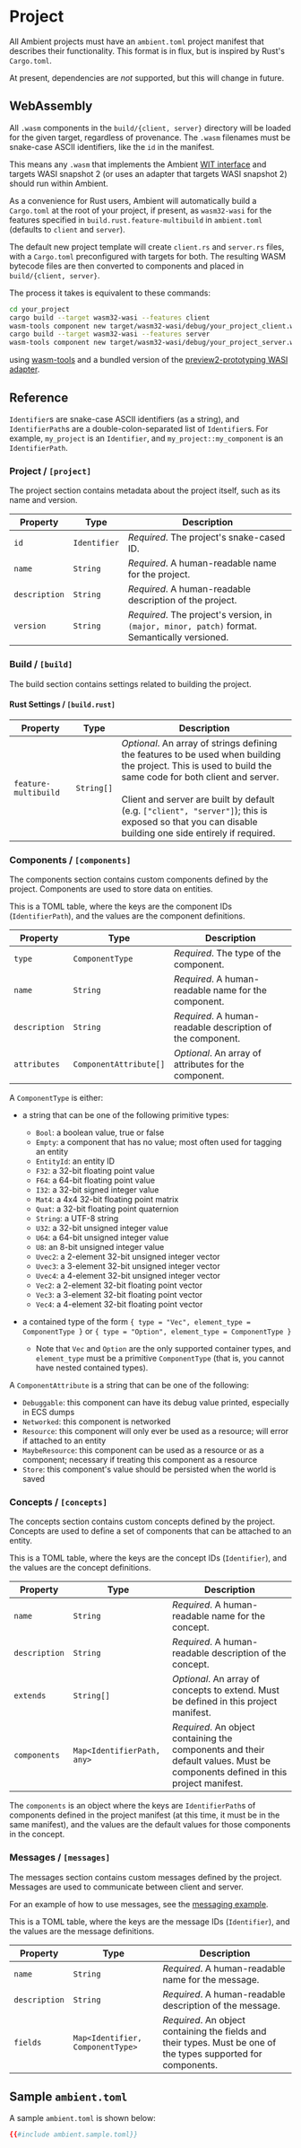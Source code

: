 # Project

All Ambient projects must have an `ambient.toml` project manifest that describes their functionality. This format is in flux, but is inspired by Rust's `Cargo.toml`.

At present, dependencies are _not_ supported, but this will change in future.

## WebAssembly

All `.wasm` components in the `build/{client, server}` directory will be loaded for the given target, regardless of provenance. The `.wasm` filenames must be snake-case ASCII identifiers, like the `id` in the manifest.

This means any `.wasm` that implements the Ambient [WIT interface](https://github.com/AmbientRun/Ambient/tree/main/crates/wasm/wit) and targets WASI snapshot 2 (or uses an adapter that targets WASI snapshot 2) should run within Ambient.

As a convenience for Rust users, Ambient will automatically build a `Cargo.toml` at the root of your project, if present, as `wasm32-wasi` for the features specified in `build.rust.feature-multibuild` in `ambient.toml` (defaults to `client` and `server`).

The default new project template will create `client.rs` and `server.rs` files, with a `Cargo.toml` preconfigured with targets for both. The resulting WASM bytecode files are then converted to components and placed in `build/{client, server}`.

The process it takes is equivalent to these commands:

```sh
cd your_project
cargo build --target wasm32-wasi --features client
wasm-tools component new target/wasm32-wasi/debug/your_project_client.wasm -o build/client/your_project.wasm --adapt wasi_snapshot_preview1.wasm
cargo build --target wasm32-wasi --features server
wasm-tools component new target/wasm32-wasi/debug/your_project_server.wasm -o build/server/your_project.wasm --adapt wasi_snapshot_preview1.wasm
```

using [wasm-tools](https://github.com/bytecodealliance/wasm-tools) and a bundled version of the [preview2-prototyping WASI adapter](https://github.com/bytecodealliance/preview2-prototyping).

## Reference

`Identifier`s are snake-case ASCII identifiers (as a string), and `IdentifierPath`s are a double-colon-separated list of `Identifier`s. For example, `my_project` is an `Identifier`, and `my_project::my_component` is an `IdentifierPath`.

### Project / `[project]`

The project section contains metadata about the project itself, such as its name and version.

| Property      | Type         | Description                                                                                   |
| ------------- | ------------ | --------------------------------------------------------------------------------------------- |
| `id`          | `Identifier` | _Required_. The project's snake-cased ID.                                                     |
| `name`        | `String`     | _Required_. A human-readable name for the project.                                            |
| `description` | `String`     | _Required_. A human-readable description of the project.                                      |
| `version`     | `String`     | _Required_. The project's version, in `(major, minor, patch)` format. Semantically versioned. |

### Build / `[build]`

The build section contains settings related to building the project.

#### Rust Settings / `[build.rust]`

| Property             | Type       | Description                                                                                                                                                                                                                                                                                                                  |
| -------------------- | ---------- | ---------------------------------------------------------------------------------------------------------------------------------------------------------------------------------------------------------------------------------------------------------------------------------------------------------------------------- |
| `feature-multibuild` | `String[]` | _Optional_. An array of strings defining the features to be used when building the project. This is used to build the same code for both client and server.<br /><br />Client and server are built by default (e.g. `["client", "server"]`); this is exposed so that you can disable building one side entirely if required. |

### Components / `[components]`

The components section contains custom components defined by the project. Components are used to store data on entities.

This is a TOML table, where the keys are the component IDs (`IdentifierPath`), and the values are the component definitions.

| Property      | Type                   | Description                                                |
| ------------- | ---------------------- | ---------------------------------------------------------- |
| `type`        | `ComponentType`        | _Required_. The type of the component.                     |
| `name`        | `String`               | _Required_. A human-readable name for the component.       |
| `description` | `String`               | _Required_. A human-readable description of the component. |
| `attributes`  | `ComponentAttribute[]` | _Optional_. An array of attributes for the component.      |

A `ComponentType` is either:

- a string that can be one of the following primitive types:

  - `Bool`: a boolean value, true or false
  - `Empty`: a component that has no value; most often used for tagging an entity
  - `EntityId`: an entity ID
  - `F32`: a 32-bit floating point value
  - `F64`: a 64-bit floating point value
  - `I32`: a 32-bit signed integer value
  - `Mat4`: a 4x4 32-bit floating point matrix
  - `Quat`: a 32-bit floating point quaternion
  - `String`: a UTF-8 string
  - `U32`: a 32-bit unsigned integer value
  - `U64`: a 64-bit unsigned integer value
  - `U8`: an 8-bit unsigned integer value
  - `Uvec2`: a 2-element 32-bit unsigned integer vector
  - `Uvec3`: a 3-element 32-bit unsigned integer vector
  - `Uvec4`: a 4-element 32-bit unsigned integer vector
  - `Vec2`: a 2-element 32-bit floating point vector
  - `Vec3`: a 3-element 32-bit floating point vector
  - `Vec4`: a 4-element 32-bit floating point vector

- a contained type of the form `{ type = "Vec", element_type = ComponentType }` or `{ type = "Option", element_type = ComponentType }`
  - Note that `Vec` and `Option` are the only supported container types, and `element_type` must be a primitive `ComponentType` (that is, you cannot have nested contained types).

A `ComponentAttribute` is a string that can be one of the following:

- `Debuggable`: this component can have its debug value printed, especially in ECS dumps
- `Networked`: this component is networked
- `Resource`: this component will only ever be used as a resource; will error if attached to an entity
- `MaybeResource`: this component can be used as a resource or as a component; necessary if treating this component as a resource
- `Store`: this component's value should be persisted when the world is saved

### Concepts / `[concepts]`

The concepts section contains custom concepts defined by the project. Concepts are used to define a set of components that can be attached to an entity.

This is a TOML table, where the keys are the concept IDs (`Identifier`), and the values are the concept definitions.

| Property      | Type                       | Description                                                                                                                    |
| ------------- | -------------------------- | ------------------------------------------------------------------------------------------------------------------------------ |
| `name`        | `String`                   | _Required_. A human-readable name for the concept.                                                                             |
| `description` | `String`                   | _Required_. A human-readable description of the concept.                                                                       |
| `extends`     | `String[]`                 | _Optional_. An array of concepts to extend. Must be defined in this project manifest.                                          |
| `components`  | `Map<IdentifierPath, any>` | _Required_. An object containing the components and their default values. Must be components defined in this project manifest. |

The `components` is an object where the keys are `IdentifierPath`s of components defined in the project manifest (at this time, it must be in the same manifest), and the values are the default values for those components in the concept.

### Messages / `[messages]`

The messages section contains custom messages defined by the project. Messages are used to communicate between client and server.

For an example of how to use messages, see the [messaging example](https://github.com/AmbientRun/Ambient/tree/main/guest/rust/examples/basics/messaging).

This is a TOML table, where the keys are the message IDs (`Identifier`), and the values are the message definitions.

| Property      | Type                             | Description                                                                                                     |
| ------------- | -------------------------------- | --------------------------------------------------------------------------------------------------------------- |
| `name`        | `String`                         | _Required_. A human-readable name for the message.                                                              |
| `description` | `String`                         | _Required_. A human-readable description of the message.                                                        |
| `fields`      | `Map<Identifier, ComponentType>` | _Required_. An object containing the fields and their types. Must be one of the types supported for components. |

## Sample `ambient.toml`

A sample `ambient.toml` is shown below:

<!-- TODO: autogenerate with generate-docs -->

```toml
{{#include ambient.sample.toml}}
```
